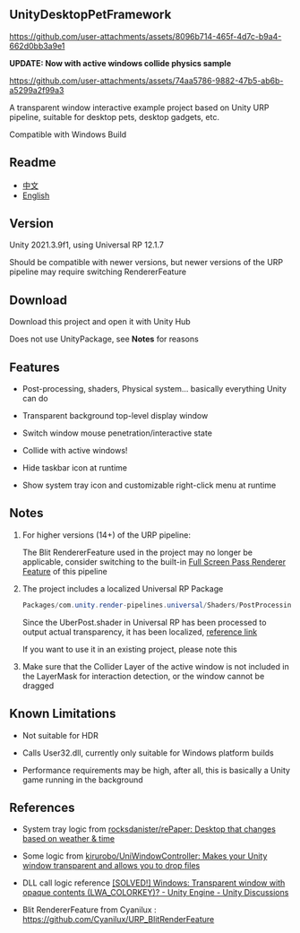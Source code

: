## UnityDesktopPetFramework

https://github.com/user-attachments/assets/8096b714-465f-4d7c-b9a4-662d0bb3a9e1

**UPDATE: Now with active windows collide physics sample** 

https://github.com/user-attachments/assets/74aa5786-9882-47b5-ab6b-a5299a2f99a3

A transparent window interactive example project based on Unity URP pipeline, suitable for desktop pets, desktop gadgets, etc.

Compatible with Windows Build

## Readme

- [中文](Readme-sc.md)
- [English](Readme.md)

## Version

Unity 2021.3.9f1, using Universal RP 12.1.7

Should be compatible with newer versions, but newer versions of the URP pipeline may require switching RendererFeature

## Download

Download this project and open it with Unity Hub

Does not use UnityPackage, see **Notes** for reasons

## Features

- Post-processing, shaders, Physical system... basically everything Unity can do

- Transparent background top-level display window

- Switch window mouse penetration/interactive state

- Collide with active windows!

- Hide taskbar icon at runtime

- Show system tray icon and customizable right-click menu at runtime

## Notes

1. For higher versions (14+) of the URP pipeline:

   The Blit RendererFeature used in the project may no longer be applicable, consider switching to the built-in [Full Screen Pass Renderer Feature](https://docs.unity3d.com/Packages/com.unity.render-pipelines.universal@14.0/manual/renderer-features/renderer-feature-full-screen-pass.html) of this pipeline

2. The project includes a localized Universal RP Package

   ```csharp
   Packages/com.unity.render-pipelines.universal/Shaders/PostProcessing/UberPost.shader
   ```

   Since the UberPost.shader in Universal RP has been processed to output actual transparency, it has been localized, [reference link](https://discussions.unity.com/t/urp-camera-doesnt-allow-transparency-obs-overlay/878585/13)

   If you want to use it in an existing project, please note this

3. Make sure that the Collider Layer of the active window is not included in the LayerMask for interaction detection, or the window cannot be dragged

## Known Limitations

- Not suitable for HDR

- Calls User32.dll, currently only suitable for Windows platform builds

- Performance requirements may be high, after all, this is basically a Unity game running in the background

## References

- System tray logic from [rocksdanister/rePaper: Desktop that changes based on weather & time](https://github.com/rocksdanister/rePaper)

- Some logic from [kirurobo/UniWindowController: Makes your Unity window transparent and allows you to drop files](https://github.com/kirurobo/uniwindowcontroller)

- DLL call logic reference [\[SOLVED!\] Windows: Transparent window with opaque contents (LWA_COLORKEY)? - Unity Engine - Unity Discussions](https://discussions.unity.com/t/solved-windows-transparent-window-with-opaque-contents-lwa-colorkey/578948/97)

- Blit RendererFeature from Cyanilux : https://github.com/Cyanilux/URP_BlitRenderFeature
